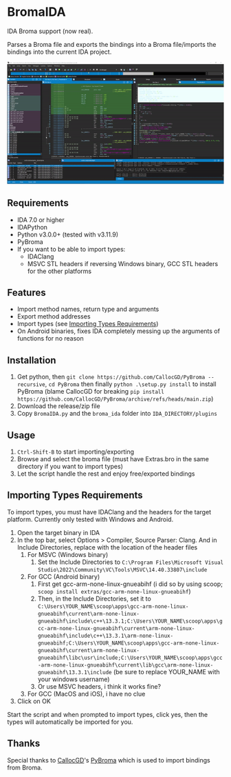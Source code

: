 # BromaIDA

IDA Broma support (now real).

Parses a Broma file and exports the bindings into a Broma file/imports the bindings into the current IDA project.

[![BromaIDA](assets/bida.gif)](https://github.com/SpaghettDev/BromaIDA/releases)

## Requirements

- IDA 7.0 or higher
- IDAPython
- Python v3.0.0+ (tested with v3.11.9)
- PyBroma
- If you want to be able to import types:
  - IDAClang
  - MSVC STL headers if reversing Windows binary, GCC STL headers for the other platforms

## Features

- Import method names, return type and arguments
- Export method addresses
- Import types (see [Importing Types Requirements](#importing-types-requirements))
- On Android binaries, fixes IDA completely messing up the arguments of functions for no reason

## Installation

1. Get python, then `git clone https://github.com/CallocGD/PyBroma --recursive`, `cd PyBroma` then finally `python .\setup.py install` to install PyBroma (blame CallocGD for breaking `pip install https://github.com/CallocGD/PyBroma/archive/refs/heads/main.zip`)
1. Download the release/zip file
2. Copy `BromaIDA.py` and the `broma_ida` folder into `IDA_DIRECTORY/plugins`

## Usage

1. `Ctrl-Shift-B` to start importing/exporting
2. Browse and select the broma file (must have Extras.bro in the same directory if you want to import types)
3. Let the script handle the rest and enjoy free/exported bindings

## Importing Types Requirements

To import types, you must have IDAClang and the headers for the target platform. Currently only tested with Windows and Android.
1. Open the target binary in IDA
2. In the top bar, select Options > Compiler, Source Parser: Clang. And in Include Directories, replace with the location of the header files
    1. For MSVC (Windows binary)
        1. Set the Include Directories to `C:\Program Files\Microsoft Visual Studio\2022\Community\VC\Tools\MSVC\14.40.33807\include`
    2. For GCC (Android binary)
        1. First get gcc-arm-none-linux-gnueabihf (i did so by using scoop; `scoop install extras/gcc-arm-none-linux-gnueabihf`)
        2. Then, in the Include Directories, set it to `C:\Users\YOUR_NAME\scoop\apps\gcc-arm-none-linux-gnueabihf\current\arm-none-linux-gnueabihf\include\c++\13.3.1;C:\Users\YOUR_NAME\scoop\apps\gcc-arm-none-linux-gnueabihf\current\arm-none-linux-gnueabihf\include\c++\13.3.1\arm-none-linux-gnueabihf;C:\Users\YOUR_NAME\scoop\apps\gcc-arm-none-linux-gnueabihf\current\arm-none-linux-gnueabihf\libc\usr\include;C:\Users\YOUR_NAME\scoop\apps\gcc-arm-none-linux-gnueabihf\current\lib\gcc\arm-none-linux-gnueabihf\13.3.1\include` (be sure to replace YOUR_NAME with your windows username)
        3. Or use MSVC headers, i think it works fine?
    3. For GCC (MacOS and iOS), i have no clue
3. Click on OK

Start the script and when prompted to import types, click yes, then the types will automatically be imported for you.

## Thanks

Special thanks to [CallocGD](https://github.com/CallocGD)'s [PyBroma](https://github.com/CallocGD/PyBroma) which is used to import bindings from Broma.
